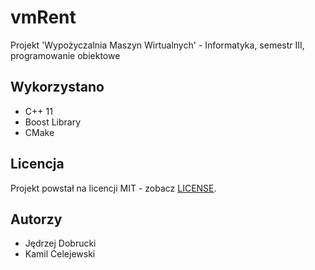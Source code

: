 # vmRent

Projekt 'Wypożyczalnia Maszyn Wirtualnych' - Informatyka, semestr III, programowanie obiektowe

## Wykorzystano

- C++ 11
- Boost Library
- CMake

## Licencja

Projekt powstał na licencji MIT - zobacz [LICENSE](LICENSE). 

## Autorzy

- Jędrzej Dobrucki
- Kamil Celejewski
